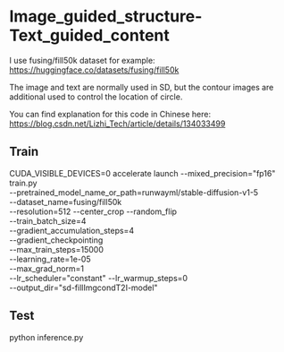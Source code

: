 # Image_guided_structure-Text_guided_content

I use fusing/fill50k dataset for example: https://huggingface.co/datasets/fusing/fill50k

The image and text are normally used in SD, but the contour images are additional used to control the location of circle.

You can find explanation for this code in Chinese here: https://blog.csdn.net/Lizhi_Tech/article/details/134033499 

## Train

CUDA_VISIBLE_DEVICES=0 accelerate launch --mixed_precision="fp16"  train.py \
  --pretrained_model_name_or_path=runwayml/stable-diffusion-v1-5 \
  --dataset_name=fusing/fill50k \
  --resolution=512 --center_crop --random_flip \
  --train_batch_size=4 \
  --gradient_accumulation_steps=4 \
  --gradient_checkpointing \
  --max_train_steps=15000 \
  --learning_rate=1e-05 \
  --max_grad_norm=1 \
  --lr_scheduler="constant" --lr_warmup_steps=0 \
  --output_dir="sd-fillImgcondT2I-model"

## Test

python inference.py